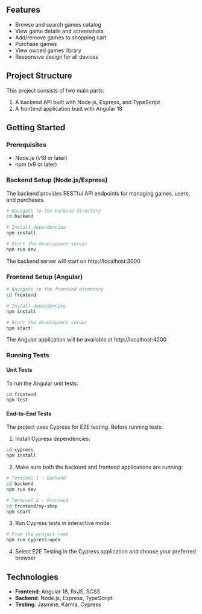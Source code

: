 ## Features

- Browse and search games catalog
- View game details and screenshots
- Add/remove games to shopping cart
- Purchase games
- View owned games library
- Responsive design for all devices

## Project Structure

This project consists of two main parts:
1. A backend API built with Node.js, Express, and TypeScript
2. A frontend application built with Angular 18

## Getting Started

### Prerequisites

- Node.js (v18 or later)
- npm (v9 or later)

### Backend Setup (Node.js/Express)

The backend provides RESTful API endpoints for managing games, users, and purchases.

```bash
# Navigate to the backend directory
cd backend

# Install dependencies
npm install

# Start the development server
npm run dev
```

The backend server will start on http://localhost:3000

### Frontend Setup (Angular)

```bash
# Navigate to the frontend directory
cd frontend

# Install dependencies
npm install

# Start the development server
npm start
```

The Angular application will be available at http://localhost:4200

### Running Tests

#### Unit Tests

To run the Angular unit tests:

```bash
cd frontend
npm test
```

#### End-to-End Tests

The project uses Cypress for E2E testing. Before running tests:

1. Install Cypress dependencies:
```bash
cd cypress
npm install
```

2. Make sure both the backend and frontend applications are running:
```bash
# Terminal 1 - Backend
cd backend
npm run dev

# Terminal 2 - Frontend
cd frontend/my-shop
npm start
```

3. Run Cypress tests in interactive mode:
```bash
# From the project root
npm run cypress:open
```

4. Select E2E Testing in the Cypress application and choose your preferred browser

## Technologies

- **Frontend**: Angular 18, RxJS, SCSS
- **Backend**: Node.js, Express, TypeScript
- **Testing**: Jasmine, Karma, Cypress



